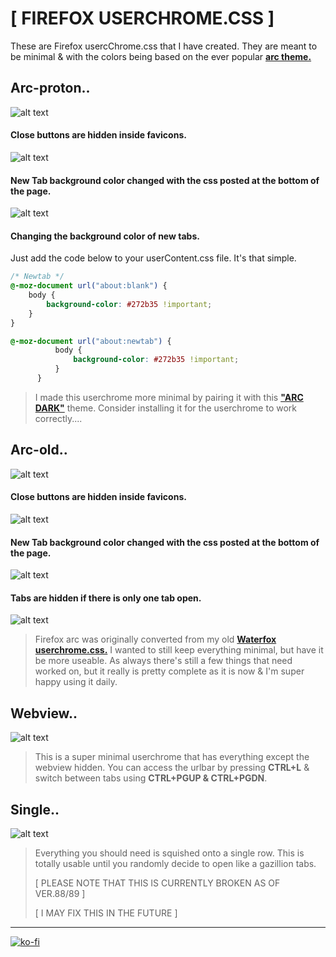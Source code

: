 # [ FIREFOX USERCHROME.CSS ]

These are Firefox usercChrome.css that I have created. They are meant to be minimal & with the colors being based on the ever popular [**arc theme.**](https://github.com/horst3180/Arc-theme)

## Arc-proton..
![alt text](https://i.imgur.com/71OMjZx.png "Arc")

#### Close buttons are hidden inside favicons.
![alt text](https://imgur.com/Y2spqJY.png "Close Button")

#### New Tab background color changed with the css posted at the bottom of the page.
![alt text](https://imgur.com/Zpmgni6.png "New Tab Page")

#### Changing the background color of new tabs.

Just add the code below to your userContent.css file. It's that simple.

```css
/* Newtab */
@-moz-document url("about:blank") {
    body {
        background-color: #272b35 !important;
    }
}

@-moz-document url("about:newtab") {
          body {
              background-color: #272b35 !important;
          }
      }
```

> I made this userchrome more minimal by pairing it with this **["ARC DARK"](https://addons.mozilla.org/en-GB/firefox/addon/arc-dark-theme-we/)** theme. Consider installing it for the userchrome to work correctly....

## Arc-old..
![alt text](https://i.imgur.com/2RUYodQ.jpg "Arc")

#### Close buttons are hidden inside favicons.
![alt text](https://i.imgur.com/WYLxKFN.jpg "Close Button")

#### New Tab background color changed with the css posted at the bottom of the page.
![alt text](https://i.imgur.com/wQtjAzZ.jpg "New Tab Page")

#### Tabs are hidden if there is only one tab open.
![alt text](https://i.imgur.com/19ZPHS6.jpg "Tabs Hidden")

> Firefox arc was originally converted from my old [**Waterfox userchrome.css.**](https://github.com/furycd001/dots/tree/master/waterfox) I wanted to still keep everything minimal, but have it be more useable. As always there's still a few things that need worked on, but it really is pretty complete as it is now & I'm super happy using it daily.

## Webview..
![alt text](https://i.imgur.com/8xr8q34.jpg "Webview")

> This is a super minimal userchrome that has everything except the webview hidden. You can access the urlbar by pressing **CTRL+L** & switch between tabs using **CTRL+PGUP & CTRL+PGDN**.

## Single..
![alt text](https://i.imgur.com/iIMwjBA.jpg "Single")

> Everything you should need is squished onto a single row. This is totally usable until you randomly decide to open like a gazillion tabs.
>  
> [ PLEASE NOTE THAT THIS IS CURRENTLY BROKEN AS OF VER.88/89 ]
>  
> [ I MAY FIX THIS IN THE FUTURE ]

----

[![ko-fi](https://ko-fi.com/img/githubbutton_sm.svg)](https://ko-fi.com/Z8Z44445F)
